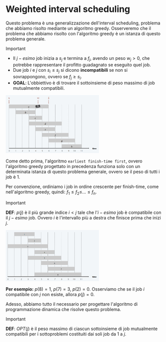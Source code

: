 # Weighted interval scheduling 

Questo problema è una generalizzazione dell'interval scheduling, problema che abbiamo risolto mediante un algoritmo greedy. Osserveremo che il problema 
che abbiamo risolto con l'algoritmo greedy è un istanza di questo problema generale.

> [!IMPORTANT]
> - Il $j-esimo$ job inizia a $s_{j}$ e termina a $f_{j}$, avendo un peso $w_{j} > 0$, che potrebbe rappresentare il profitto guadagnato se eseguito quel job.
> - Due job $i$ e $j$ con $s_{i} \leq s_{j}$ si dicono **incompatibili** se non si sovrappongono, ovvero se $f_{j} \geq s_{i}$.
> - **GOAL**: L'obbiettivo è di trovare il sottoinsieme di peso massimo di job mutualmente compatibili.

<img src="img/progdin/wis.png" width="300" />

Come detto prima, l'algoritmo `earliest finish-time first`, ovvero l'algoritmo greedy progettato in precedenza funziona solo con un determinata istanza di questo problema generale, ovvero se il peso di tutti i job è 1.

Per convenzione, ordiniamo i job in ordine crescente per finish-time, come nell'algoritmo greedy, quindi: $f_{1} \leq f_{2} \leq$...$\leq f_{n}$.

> [!IMPORTANT]
> **DEF**: $p(j)$ è il più grande indice $i < j$ tale che l'$i-esimo$ job è compatibile con il $j-esimo$ job. Ovvero $i$ è l'intervallo più a destra che finisce prima che inizi $j$.

<img src="img/progdin/def.png" width="300" />

**Per esempio:** $p(8) = 1$, $p(7) = 3$, $p(2) = 0$. Osserviamo che se il job $i$ compatibile con $j$ non esiste, allora $p(j) = 0$.

Adesso, abbiamo tutto il necessario per progettare l'algoritmo di programmazione dinamica che risolve questo problema.

> [!IMPORTANT]
> **DEF**: $OPT(j)$ è il peso massimo di ciascun sottoinsieme di job mutualmente compatibili per i sottoproblemi costituiti dai soli job da $1$ a $j$. 


